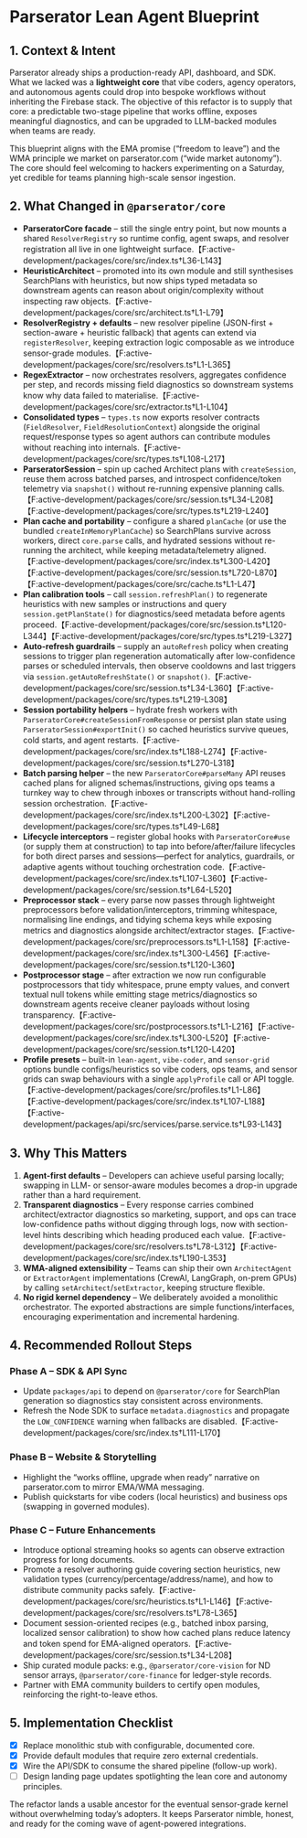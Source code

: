 # Parserator Lean Agent Blueprint

## 1. Context & Intent
Parserator already ships a production-ready API, dashboard, and SDK. What we lacked was a **lightweight core** that vibe coders, agency operators, and autonomous agents could drop into bespoke workflows without inheriting the Firebase stack. The objective of this refactor is to supply that core: a predictable two-stage pipeline that works offline, exposes meaningful diagnostics, and can be upgraded to LLM-backed modules when teams are ready.

This blueprint aligns with the EMA promise (“freedom to leave”) and the WMA principle we market on parserator.com (“wide market autonomy”). The core should feel welcoming to hackers experimenting on a Saturday, yet credible for teams planning high-scale sensor ingestion.

## 2. What Changed in `@parserator/core`
- **ParseratorCore facade** – still the single entry point, but now mounts a shared `ResolverRegistry` so runtime config, agent swaps, and resolver registration all live in one lightweight surface.【F:active-development/packages/core/src/index.ts†L36-L143】
- **HeuristicArchitect** – promoted into its own module and still synthesises SearchPlans with heuristics, but now ships typed metadata so downstream agents can reason about origin/complexity without inspecting raw objects.【F:active-development/packages/core/src/architect.ts†L1-L79】
- **ResolverRegistry + defaults** – new resolver pipeline (JSON-first + section-aware + heuristic fallback) that agents can extend via `registerResolver`, keeping extraction logic composable as we introduce sensor-grade modules.【F:active-development/packages/core/src/resolvers.ts†L1-L365】
- **RegexExtractor** – now orchestrates resolvers, aggregates confidence per step, and records missing field diagnostics so downstream systems know why data failed to materialise.【F:active-development/packages/core/src/extractor.ts†L1-L104】
- **Consolidated types** – `types.ts` now exports resolver contracts (`FieldResolver`, `FieldResolutionContext`) alongside the original request/response types so agent authors can contribute modules without reaching into internals.【F:active-development/packages/core/src/types.ts†L108-L217】
- **ParseratorSession** – spin up cached Architect plans with `createSession`, reuse them across batched parses, and introspect confidence/token telemetry via `snapshot()` without re-running expensive planning calls.【F:active-development/packages/core/src/session.ts†L34-L208】【F:active-development/packages/core/src/types.ts†L219-L240】
- **Plan cache and portability** – configure a shared `planCache` (or use the bundled `createInMemoryPlanCache`) so SearchPlans survive across workers, direct `core.parse` calls, and hydrated sessions without re-running the architect, while keeping metadata/telemetry aligned.【F:active-development/packages/core/src/index.ts†L300-L420】【F:active-development/packages/core/src/session.ts†L720-L870】【F:active-development/packages/core/src/cache.ts†L1-L47】
- **Plan calibration tools** – call `session.refreshPlan()` to regenerate heuristics with new samples or instructions and query `session.getPlanState()` for diagnostics/seed metadata before agents proceed.【F:active-development/packages/core/src/session.ts†L120-L344】【F:active-development/packages/core/src/types.ts†L219-L327】
- **Auto-refresh guardrails** – supply an `autoRefresh` policy when creating sessions to trigger plan regeneration automatically after low-confidence parses or scheduled intervals, then observe cooldowns and last triggers via `session.getAutoRefreshState()` or `snapshot()`.【F:active-development/packages/core/src/session.ts†L34-L360】【F:active-development/packages/core/src/types.ts†L219-L308】
- **Session portability helpers** – hydrate fresh workers with `ParseratorCore#createSessionFromResponse` or persist plan state using `ParseratorSession#exportInit()` so cached heuristics survive queues, cold starts, and agent restarts.【F:active-development/packages/core/src/index.ts†L188-L274】【F:active-development/packages/core/src/session.ts†L270-L318】
- **Batch parsing helper** – the new `ParseratorCore#parseMany` API reuses cached plans for aligned schemas/instructions, giving ops teams a turnkey way to chew through inboxes or transcripts without hand-rolling session orchestration.【F:active-development/packages/core/src/index.ts†L200-L302】【F:active-development/packages/core/src/types.ts†L49-L68】
- **Lifecycle interceptors** – register global hooks with `ParseratorCore#use` (or supply them at construction) to tap into before/after/failure lifecycles for both direct parses and sessions—perfect for analytics, guardrails, or adaptive agents without touching orchestration code.【F:active-development/packages/core/src/index.ts†L107-L360】【F:active-development/packages/core/src/session.ts†L64-L520】
- **Preprocessor stack** – every parse now passes through lightweight preprocessors before validation/interceptors, trimming whitespace, normalising line endings, and tidying schema keys while exposing metrics and diagnostics alongside architect/extractor stages.【F:active-development/packages/core/src/preprocessors.ts†L1-L158】【F:active-development/packages/core/src/index.ts†L300-L456】【F:active-development/packages/core/src/session.ts†L120-L360】
- **Postprocessor stage** – after extraction we now run configurable postprocessors that tidy whitespace, prune empty values, and convert textual null tokens while emitting stage metrics/diagnostics so downstream agents receive cleaner payloads without losing transparency.【F:active-development/packages/core/src/postprocessors.ts†L1-L216】【F:active-development/packages/core/src/index.ts†L300-L520】【F:active-development/packages/core/src/session.ts†L120-L420】
- **Profile presets** – built-in `lean-agent`, `vibe-coder`, and `sensor-grid` options bundle configs/heuristics so vibe coders, ops teams, and sensor grids can swap behaviours with a single `applyProfile` call or API toggle.【F:active-development/packages/core/src/profiles.ts†L1-L86】【F:active-development/packages/core/src/index.ts†L107-L188】【F:active-development/packages/api/src/services/parse.service.ts†L93-L143】

## 3. Why This Matters
1. **Agent-first defaults** – Developers can achieve useful parsing locally; swapping in LLM- or sensor-aware modules becomes a drop-in upgrade rather than a hard requirement.
2. **Transparent diagnostics** – Every response carries combined architect/extractor diagnostics so marketing, support, and ops can trace low-confidence paths without digging through logs, now with section-level hints describing which heading produced each value.【F:active-development/packages/core/src/resolvers.ts†L78-L312】【F:active-development/packages/core/src/index.ts†L190-L353】
3. **WMA-aligned extensibility** – Teams can ship their own `ArchitectAgent` or `ExtractorAgent` implementations (CrewAI, LangGraph, on-prem GPUs) by calling `setArchitect`/`setExtractor`, keeping structure flexible.
4. **No rigid kernel dependency** – We deliberately avoided a monolithic orchestrator. The exported abstractions are simple functions/interfaces, encouraging experimentation and incremental hardening.

## 4. Recommended Rollout Steps
### Phase A – SDK & API Sync
- Update `packages/api` to depend on `@parserator/core` for SearchPlan generation so diagnostics stay consistent across environments.
- Refresh the Node SDK to surface `metadata.diagnostics` and propagate the `LOW_CONFIDENCE` warning when fallbacks are disabled.【F:active-development/packages/core/src/index.ts†L111-L170】

### Phase B – Website & Storytelling
- Highlight the “works offline, upgrade when ready” narrative on parserator.com to mirror EMA/WMA messaging.
- Publish quickstarts for vibe coders (local heuristics) and business ops (swapping in governed modules).

### Phase C – Future Enhancements
- Introduce optional streaming hooks so agents can observe extraction progress for long documents.
- Promote a resolver authoring guide covering section heuristics, new validation types (currency/percentage/address/name), and how to distribute community packs safely.【F:active-development/packages/core/src/heuristics.ts†L1-L146】【F:active-development/packages/core/src/resolvers.ts†L78-L365】
- Document session-oriented recipes (e.g., batched inbox parsing, localized sensor calibration) to show how cached plans reduce latency and token spend for EMA-aligned operators.【F:active-development/packages/core/src/session.ts†L34-L208】
- Ship curated module packs: e.g., `@parserator/core-vision` for ND sensor arrays, `@parserator/core-finance` for ledger-style records.
- Partner with EMA community builders to certify open modules, reinforcing the right-to-leave ethos.

## 5. Implementation Checklist
- [x] Replace monolithic stub with configurable, documented core.
- [x] Provide default modules that require zero external credentials.
- [x] Wire the API/SDK to consume the shared pipeline (follow-up work).
- [ ] Design landing page updates spotlighting the lean core and autonomy principles.

The refactor lands a usable ancestor for the eventual sensor-grade kernel without overwhelming today’s adopters. It keeps Parserator nimble, honest, and ready for the coming wave of agent-powered integrations.
